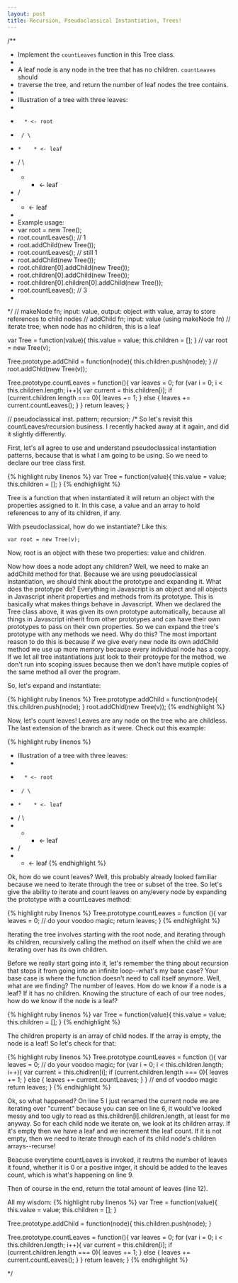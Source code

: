 ```yaml
---
layout: post
title: Recursion, Pseudoclassical Instantiation, Trees!
---
```



/**
 * Implement the `countLeaves` function in this Tree class.
 *
 * A leaf node is any node in the tree that has no children. `countLeaves` should
 * traverse the tree, and return the number of leaf nodes the tree contains.
 *
 * Illustration of a tree with three leaves:
 *
 *       * <- root
 *      / \
 *     *    * <- leaf
 *    / \
 *   *   * <- leaf
 *  /
 * * <- leaf
 *
 * Example usage:
 *   var root = new Tree();
 *   root.countLeaves(); // 1
 *   root.addChild(new Tree());
 *   root.countLeaves(); // still 1
 *   root.addChild(new Tree());
 *   root.children[0].addChild(new Tree());
 *   root.children[0].addChild(new Tree());
 *   root.children[0].children[0].addChild(new Tree());
 *   root.countLeaves(); // 3
 *
 */
// makeNode fn; input: value, output: object with value, array to store references to child nodes
// addChild fn; input: value (using makeNode fn)
// iterate tree; when node has no children, this is a leaf

var Tree = function(value){
  this.value = value;
  this.children = [];
}
// var root = new Tree(v);

Tree.prototype.addChild = function(node){
  this.children.push(node);
}
// root.addChld(new Tree(v));

Tree.prototype.countLeaves = function(){
	var leaves = 0;
  for (var i = 0; i < this.children.length; i++){
    var current = this.children[i];
  	if (current.children.length === 0){
    	leaves += 1;
    } else {
    	leaves += current.countLeaves();
    }
  }
	return leaves;
}





// pseudoclassical inst. pattern; recursion;
/*
So let's revisit this countLeaves/recursion business. I recently hacked away at it again, and did it slightly differently.

First, let's all agree to use and understand pseudoclassical instantiation patterns, because that is what I am going to be using. So we need to declare our tree class first.

{% highlight ruby linenos %}
var Tree = function(value){
  this.value = value;
  this.children = [];
}
{% endhighlight %}

Tree is a function that when instantiated it will return an object with the properties assigned to it. In this case, a value and an array to hold references to any of its children, if any.

With pseudoclassical, how do we instantiate? Like this:

```
var root = new Tree(v);
```
Now, root is an object with these two properties: value and children.

Now how does a node adopt any children? Well, we need to make an addChild method for that. Because we are using pseudoclassical instantiation, we should think about the prototype and expanding it. What does the prototype do? Everything in Javascript is an object and all objects in Javascript inherit properties and methods from its prototype. This is basically what makes things behave in Javascript. When we declared the Tree class above, it was given its own prototype automatically, because all things in Javascript inherit from other prototypes and can have their own prototypes to pass on their own properties. So we can expand the tree's prototype with any methods we need. Why do this? The most important reason to do this is because if we give every new node its own addChild method we use up more memory because every individual node has a copy. If we let all tree instantiations just look to their protoype for the method, we don't run into scoping issues because then we don't have mutiple copies of the same method all over the program.

So, let's expand and instantiate:

{% highlight ruby linenos %}
Tree.prototype.addChild = function(node){
  this.children.push(node);
}
root.addChld(new Tree(v));
{% endhighlight %}

Now, let's count leaves! Leaves are any node on the tree who are childless. The last extension of the branch as it were. Check out this example:

{% highlight ruby linenos %}
* Illustration of a tree with three leaves:
*
*       * <- root
*      / \
*     *    * <- leaf
*    / \
*   *   * <- leaf
*  /
* * <- leaf
{% endhighlight %}

Ok, how do we count leaves? Well, this probably already looked familiar because we need to iterate through the tree or subset of the tree. So let's give the ability to iterate and count leaves on any/every node by expanding the prototype with a countLeaves method:

{% highlight ruby linenos %}
Tree.prototype.countLeaves = function (){
  var leaves = 0;
  // do your voodoo magic;
  return leaves;
}
{% endhighlight %}

Iterating the tree involves starting with the root node, and iterating through its children, recursively calling the method on itself when the child we are iterating over has its own children.

Before we really start going into it, let's remember the thing about recursion that stops it from going into an infinite loop--what's my base case? Your base case is where the function doesn't need to call itself anymore. Well, what are we finding? The number of leaves. How do we know if a node is a leaf? If it has no children. Knowing the structure of each of our tree nodes, how do we know if the node is a leaf?

{% highlight ruby linenos %}
var Tree = function(value){
  this.value = value;
  this.children = [];
}
{% endhighlight %}

The children property is an array of child nodes. If the array is empty, the node is a leaf! So let's check for that:

{% highlight ruby linenos %}
Tree.prototype.countLeaves = function (){
  var leaves = 0;
  // do your voodoo magic;
  for (var i = 0; i < this.children.length; i++){
    var current = this.chidlren[i];
    if (current.children.length === 0){
      leaves += 1;
    } else {
      leaves += current.countLeaves;
    }
  } // end of voodoo magic
  return leaves;
}
{% endhighlight %}

Ok, so what happened? On line 5 I just renamed the current node we are iterating over "current" because you can see on line 6, it would've looked messy and too ugly to read as this.children[i].children.length, at least for me anyway. So for each child node we iterate on, we look at its children array. If it's empty then we have a leaf and we increment the leaf count. If it is not empty, then we need to iterate through each of its child node's children arrays--recurse!

Beacuse everytime countLeaves is invoked, it reutrns the number of leaves it found, whether it is 0 or a positive intger, it should be added to the leaves count, which is what's happening on line 9.

Then of course in the end, return the total amount of leaves (line 12).

All my wisdom:
{% highlight ruby linenos %}
var Tree = function(value){
  this.value = value;
  this.children = [];
}

Tree.prototype.addChild = function(node){
  this.children.push(node);
}

Tree.prototype.countLeaves = function(){
	var leaves = 0;
  for (var i = 0; i < this.children.length; i++){
    var current = this.children[i];
  	if (current.children.length === 0){
    	leaves += 1;
    } else {
    	leaves += current.countLeaves();
    }
  }
	return leaves;
}
{% endhighlight %}



*/
